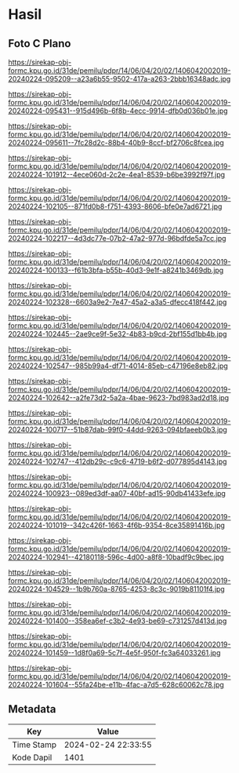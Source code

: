 # Hasil

## Foto C Plano

https://sirekap-obj-formc.kpu.go.id/31de/pemilu/pdpr/14/06/04/20/02/1406042002019-20240224-095209--a23a6b55-9502-417a-a263-2bbb16348adc.jpg

https://sirekap-obj-formc.kpu.go.id/31de/pemilu/pdpr/14/06/04/20/02/1406042002019-20240224-095431--915d496b-6f8b-4ecc-9914-dfb0d036b01e.jpg

https://sirekap-obj-formc.kpu.go.id/31de/pemilu/pdpr/14/06/04/20/02/1406042002019-20240224-095611--7fc28d2c-88b4-40b9-8ccf-bf2706c8fcea.jpg

https://sirekap-obj-formc.kpu.go.id/31de/pemilu/pdpr/14/06/04/20/02/1406042002019-20240224-101912--4ece060d-2c2e-4ea1-8539-b6be3992f97f.jpg

https://sirekap-obj-formc.kpu.go.id/31de/pemilu/pdpr/14/06/04/20/02/1406042002019-20240224-102105--871fd0b8-f751-4393-8606-bfe0e7ad6721.jpg

https://sirekap-obj-formc.kpu.go.id/31de/pemilu/pdpr/14/06/04/20/02/1406042002019-20240224-102217--4d3dc77e-07b2-47a2-977d-96bdfde5a7cc.jpg

https://sirekap-obj-formc.kpu.go.id/31de/pemilu/pdpr/14/06/04/20/02/1406042002019-20240224-100133--f61b3bfa-b55b-40d3-9e1f-a8241b3469db.jpg

https://sirekap-obj-formc.kpu.go.id/31de/pemilu/pdpr/14/06/04/20/02/1406042002019-20240224-102328--6603a9e2-7e47-45a2-a3a5-dfecc418f442.jpg

https://sirekap-obj-formc.kpu.go.id/31de/pemilu/pdpr/14/06/04/20/02/1406042002019-20240224-102445--2ae9ce9f-5e32-4b83-b9cd-2bf155d1bb4b.jpg

https://sirekap-obj-formc.kpu.go.id/31de/pemilu/pdpr/14/06/04/20/02/1406042002019-20240224-102547--985b99a4-df71-4014-85eb-c47196e8eb82.jpg

https://sirekap-obj-formc.kpu.go.id/31de/pemilu/pdpr/14/06/04/20/02/1406042002019-20240224-102642--a2fe73d2-5a2a-4bae-9623-7bd983ad2d18.jpg

https://sirekap-obj-formc.kpu.go.id/31de/pemilu/pdpr/14/06/04/20/02/1406042002019-20240224-100717--51b87dab-99f0-44dd-9263-094bfaeeb0b3.jpg

https://sirekap-obj-formc.kpu.go.id/31de/pemilu/pdpr/14/06/04/20/02/1406042002019-20240224-102747--412db29c-c9c6-4719-b6f2-d077895d4143.jpg

https://sirekap-obj-formc.kpu.go.id/31de/pemilu/pdpr/14/06/04/20/02/1406042002019-20240224-100923--089ed3df-aa07-40bf-ad15-90db41433efe.jpg

https://sirekap-obj-formc.kpu.go.id/31de/pemilu/pdpr/14/06/04/20/02/1406042002019-20240224-101019--342c426f-1663-4f6b-9354-8ce35891416b.jpg

https://sirekap-obj-formc.kpu.go.id/31de/pemilu/pdpr/14/06/04/20/02/1406042002019-20240224-102941--42180118-596c-4d00-a8f8-10badf9c9bec.jpg

https://sirekap-obj-formc.kpu.go.id/31de/pemilu/pdpr/14/06/04/20/02/1406042002019-20240224-104529--1b9b760a-8765-4253-8c3c-9019b81101f4.jpg

https://sirekap-obj-formc.kpu.go.id/31de/pemilu/pdpr/14/06/04/20/02/1406042002019-20240224-101400--358ea6ef-c3b2-4e93-be69-c731257d413d.jpg

https://sirekap-obj-formc.kpu.go.id/31de/pemilu/pdpr/14/06/04/20/02/1406042002019-20240224-101459--1d8f0a69-5c7f-4e5f-950f-fc3a64033261.jpg

https://sirekap-obj-formc.kpu.go.id/31de/pemilu/pdpr/14/06/04/20/02/1406042002019-20240224-101604--55fa24be-e11b-4fac-a7d5-628c60062c78.jpg


## Metadata

| Key        | Value               |
| ---------- | ------------------- |
| Time Stamp | 2024-02-24 22:33:55 |
| Kode Dapil | 1401                |



